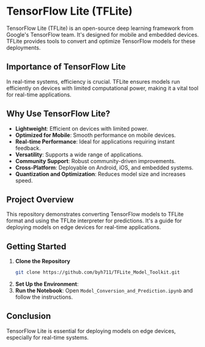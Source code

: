 # TensorFlow Lite (TFLite)

TensorFlow Lite (TFLite) is an open-source deep learning framework from Google's TensorFlow team. It's designed for mobile and embedded devices. TFLite provides tools to convert and optimize TensorFlow models for these deployments.

## Importance of TensorFlow Lite

In real-time systems, efficiency is crucial. TFLite ensures models run efficiently on devices with limited computational power, making it a vital tool for real-time applications.

## Why Use TensorFlow Lite?

- **Lightweight**: Efficient on devices with limited power.
- **Optimized for Mobile**: Smooth performance on mobile devices.
- **Real-time Performance**: Ideal for applications requiring instant feedback.
- **Versatility**: Supports a wide range of applications.
- **Community Support**: Robust community-driven improvements.
- **Cross-Platform**: Deployable on Android, iOS, and embedded systems.
- **Quantization and Optimization**: Reduces model size and increases speed.

## Project Overview

This repository demonstrates converting TensorFlow models to TFLite format and using the TFLite interpreter for predictions. It's a guide for deploying models on edge devices for real-time applications.

## Getting Started

1. **Clone the Repository**
   ```sh
   git clone https://github.com/byh711/TFLite_Model_Toolkit.git
   ```
2. **Set Up the Environment**:
3. **Run the Notebook**: Open `Model_Conversion_and_Prediction.ipynb` and follow the instructions.

## Conclusion

TensorFlow Lite is essential for deploying models on edge devices, especially for real-time systems.
